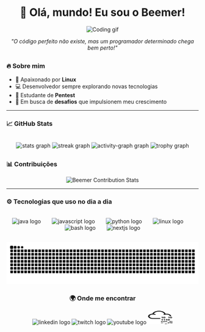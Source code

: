 <h1 align="center">🤙 Olá, mundo! Eu sou o Beemer!</h1>

<div align="center">
  <img width="380" src="https://media.giphy.com/media/muGYyrWwxOOMo/giphy.gif" alt="Coding gif">
</div>

<p align="center"><i>"O código perfeito não existe, mas um programador determinado chega bem perto!"</i></p>  
<h2></h2>

<h3>🔥 Sobre mim</h3>

<ul>
  <li>🐧 Apaixonado por <strong>Linux</strong></li>
  <li>💻 Desenvolvedor sempre explorando novas tecnologias</li>
  <li>🔐 Estudante de <strong>Pentest</strong></li>
  <li>🎯 Em busca de <strong>desafios</strong> que impulsionem meu crescimento</li>
</ul>

<hr/>

<h3>📈 GitHub Stats</h3>

<br clear="both">

<div align="center">
  <img src="https://github-readme-stats.vercel.app/api?username=beemercodes&hide_title=true&hide_rank=false&show_icons=true&include_all_commits=true&count_private=true&disable_animations=false&theme=tokyonight&locale=pt-br&hide_border=true&order=1" height="150" alt="stats graph"  />
  <img src="https://streak-stats.demolab.com?user=beemercodes&locale=pt-br&mode=weekly&theme=tokyonight&hide_border=true&border_radius=0&date_format=j%20M%5B%20Y%5D&order=3" height="150" alt="streak graph"  />
  <img src="https://github-readme-activity-graph.vercel.app/graph?username=beemercodes&radius=14&theme=tokyo-night&area=true&order=5&custom_title=Contribui%C3%A7%C3%B5es&hide_border=true&hide_title=true" height="300" alt="activity-graph graph"  />
  <img src="https://github-profile-trophy.vercel.app?username=beemercodes&theme=nord&column=3&row=1&margin-w=45&margin-h=0&no-bg=true&no-frame=true&order=4" height="150" alt="trophy graph"  />
</div>

<h2></h2>

<h3>📊 Contribuições</h3>

<div align="center">
  <img src="https://github-profile-summary-cards.vercel.app/api/cards/profile-details?username=BeemerCodes&theme=tokyonight" alt="Beemer Contribution Stats"/>
</div>

<hr>

<h3>⚙️ Tecnologias que uso no dia a dia</h3>

<br clear="both">

<div align="center">
  <img src="https://cdn.jsdelivr.net/gh/devicons/devicon/icons/java/java-original.svg" height="40" alt="java logo"  />
  <img width="21" />
  <img src="https://cdn.jsdelivr.net/gh/devicons/devicon/icons/javascript/javascript-original.svg" height="40" alt="javascript logo"  />
  <img width="21" />
  <img src="https://cdn.jsdelivr.net/gh/devicons/devicon/icons/python/python-original.svg" height="40" alt="python logo"  />
  <img width="21" />
  <img src="https://cdn.jsdelivr.net/gh/devicons/devicon/icons/linux/linux-original.svg" height="40" alt="linux logo"  />
  <img width="21" />
  <img src="https://cdn.jsdelivr.net/gh/devicons/devicon/icons/bash/bash-original.svg" height="40" alt="bash logo"  />
  <img width="21" />
  <img src="https://cdn.jsdelivr.net/gh/devicons/devicon/icons/nextjs/nextjs-original.svg" height="40" alt="nextjs logo"  />
</div>
<h2></h2>

<img src="https://raw.githubusercontent.com/beemercodes/beemercodes/output/snake.svg" alt="Snake animation" />

<h3 align="center">🌍 Onde me encontrar</h3>

<div align="center">
  <a href="https://www.linkedin.com/in/pedro-lima-dev/" target="_blank" style="text-decoration: none; outline: none;">
    <img src="https://raw.githubusercontent.com/maurodesouza/profile-readme-generator/master/src/assets/icons/social/linkedin/default.svg" width="65" height="35" alt="linkedin logo" />
  </a>
  <a href="https://www.twitch.tv/beemerlives" target="_blank" style="text-decoration: none; outline: none;">
    <img src="https://raw.githubusercontent.com/maurodesouza/profile-readme-generator/master/src/assets/icons/social/twitch/default.svg" width="65" height="35" alt="twitch logo" />
  </a>
  <a href="https://www.youtube.com/@BeemerLives" target="_blank" style="text-decoration: none; outline: none;">
    <img src="https://raw.githubusercontent.com/maurodesouza/profile-readme-generator/master/src/assets/icons/social/youtube/default.svg" width="65" height="35" alt="youtube logo" />
  </a>
  <a href="https://tryhackme.com/p/BeemerCodes" target="_blank" style="text-decoration: none; outline: none;">
    <img src="https://raw.githubusercontent.com/maurodesouza/profile-readme-generator/master/src/assets/icons/social/tryhackme/default.svg" width="65" height="35" alt="tryhackme logo" />
  </a>
</div>
